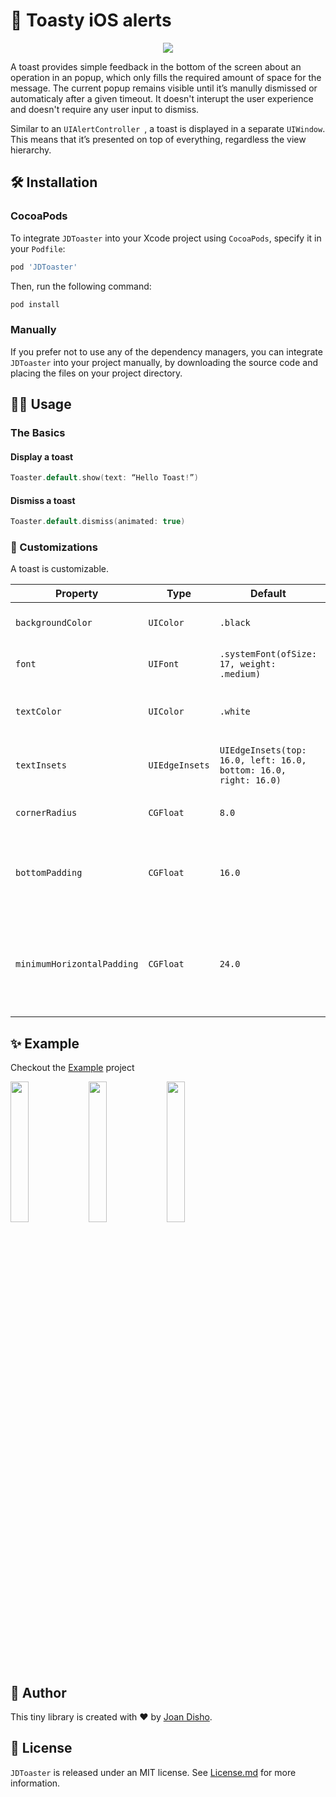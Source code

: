 # 🍞 Toasty iOS alerts

<center> 
    <a href="https://swift.org">
        <img src="https://img.shields.io/badge/Swift-5.0-red.svg" />
    </a>
</center>


A toast provides simple feedback in the bottom of the screen about an operation in an popup, which only fills the required amount of space for the message. The current popup remains visible until it’s manully dismissed or automaticaly after a given timeout. It doesn't interupt the user experience and doesn't require any user input to dismiss.

Similar to an `UIAlertController `, a toast is displayed in a separate `UIWindow`. 
This means that it’s presented on top of everything, regardless the view hierarchy. 


## 🛠 Installation

### CocoaPods

To integrate `JDToaster` into your Xcode project using `CocoaPods`, specify it in your `Podfile`:

```ruby
pod 'JDToaster'
```

Then, run the following command:

```bash
pod install
```

### Manually
If you prefer not to use any of the dependency managers, you can integrate `JDToaster` into your project manually, by downloading the source code and placing the files on your project directory.

## 👩‍💻 Usage

### The Basics

#### Display a toast

```swift 
Toaster.default.show(text: “Hello Toast!”)
```

#### Dismiss a toast

```swift 
Toaster.default.dismiss(animated: true)
```

### 🎨 Customizations

A toast is customizable. 

| Property                   | Type           | Default                                                          | Description                                                        |
|----------------------------|----------------|------------------------------------------------------------------|--------------------------------------------------------------------|
| `backgroundColor`          | `UIColor`      | `.black`                                                         | Background colour of the toast                                     |
| `font`                     | `UIFont`       | `.systemFont(ofSize: 17, weight: .medium)`                       | Font of the presented text                                         |
| `textColor`                | `UIColor`      | `.white`                                                         | Colour of the presented text                                       |
| `textInsets`               | `UIEdgeInsets` | `UIEdgeInsets(top: 16.0, left: 16.0, bottom: 16.0, right: 16.0)` | Insets of the text within the toast                                |
| `cornerRadius`             | `CGFloat`      | `8.0`                                                            | Corner radius of the toast                                         |
| `bottomPadding`            | `CGFloat`      | `16.0`                                                           | The space between the toast bottom board and the bottom            |
| `minimumHorizontalPadding` | `CGFloat`      | `24.0`                                                           | The minimum space between the toast left/right board and the view. |

## ✨ Example
Checkout the [Example](https://github.com/jdisho/JDToaster/Example) project

<p float="right">
    <img src="https://github.com/jdisho/JDToaster/blob/master/Images/Simulator%20Screen%20Shot%20-%20iPhone%20Xʀ%20-%202019-06-12%20at%2011.41.31.png" width="24%"/> 
    <img src="https://github.com/jdisho/JDToaster/blob/master/Images/Simulator%20Screen%20Shot%20-%20iPhone%20Xʀ%20-%202019-06-12%20at%2011.41.50.png" width="24%"/> 
    <img src="https://github.com/jdisho/JDToaster/blob/master/Images/Simulator%20Screen%20Shot%20-%20iPhone%20Xʀ%20-%202019-06-12%20at%2011.42.20.png" width="24%"/>
  </p>


## 🐨 Author
This tiny library is created with ❤️ by [Joan Disho](https://twitter.com/_disho).

## 📃 License

`JDToaster` is released under an MIT license. See [License.md](https://github.com/jdisho/JDToaster/blob/master/LICENSE) for more information.








